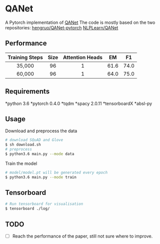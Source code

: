 # QANet
A Pytorch implementation of [QANet](https://arxiv.org/pdf/1804.09541.pdf)
The code is mostly based on the two repositories:
[hengruo/QANet-pytorch](https://github.com/hengruo/QANet-pytorch)
[NLPLearn/QANet](https://github.com/NLPLearn/QANet)

## Performance
| Training Steps | Size | Attention Heads |  EM  |  F1  |
|:--------------:|:----:|:---------------:|:----:|:----:|
|     35,000     |  96  |        1        | 61.6 | 74.0 |
|     60,000     |  96  |        1        | 64.0 | 75.0 |

## Requirements
  *python 3.6
  *pytorch 0.4.0
  *tqdm
  *spacy 2.0.11
  *tensorboardX
  *absl-py

## Usage
Download and preprocess the data
```bash
# download SQuAD and Glove
$ sh download.sh
# preprocess
$ python3.6 main.py --mode data
```

Train the model
```bash
# model/model.pt will be generated every epoch
$ python3.6 main.py --mode train
```
## Tensorboard
```bash
# Run tensorboard for visualisation
$ tensorboard ./log/
```
## TODO
- [ ] Reach the performance of the paper, still not sure where to improve.
